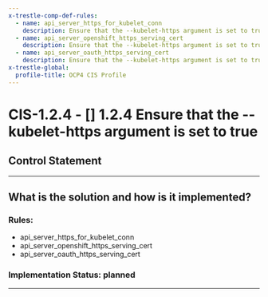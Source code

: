 ```yaml
---
x-trestle-comp-def-rules:
  - name: api_server_https_for_kubelet_conn
    description: Ensure that the --kubelet-https argument is set to true
  - name: api_server_openshift_https_serving_cert
    description: Ensure that the --kubelet-https argument is set to true
  - name: api_server_oauth_https_serving_cert
    description: Ensure that the --kubelet-https argument is set to true
x-trestle-global:
  profile-title: OCP4 CIS Profile
---
```


# CIS-1.2.4 - \[\] 1.2.4 Ensure that the --kubelet-https argument is set to true

## Control Statement

______________________________________________________________________

## What is the solution and how is it implemented?

<!-- For implementation status enter one of: implemented, partial, planned, alternative, not-applicable -->

<!-- Note that the list of rules under ### Rules: is read-only and changes will not be captured after assembly to JSON -->

### Rules:

  - api_server_https_for_kubelet_conn
  - api_server_openshift_https_serving_cert
  - api_server_oauth_https_serving_cert

### Implementation Status: planned

______________________________________________________________________
